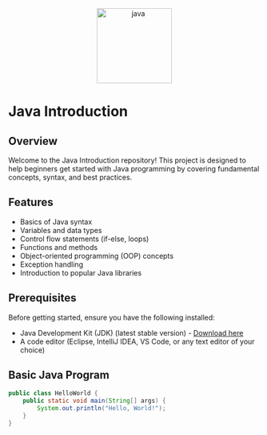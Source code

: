 <div align="center">
  <img src="https://upload.wikimedia.org/wikipedia/en/thumb/3/30/Java_programming_language_logo.svg/121px-Java_programming_language_logo.svg.png" alt="java" width="150px">
</div>

# Java Introduction

## Overview
Welcome to the Java Introduction repository! This project is designed to help beginners get started with Java programming by covering fundamental concepts, syntax, and best practices.

## Features
- Basics of Java syntax
- Variables and data types
- Control flow statements (if-else, loops)
- Functions and methods
- Object-oriented programming (OOP) concepts
- Exception handling
- Introduction to popular Java libraries

## Prerequisites
Before getting started, ensure you have the following installed:
- Java Development Kit (JDK) (latest stable version) - [Download here](https://www.oracle.com/java/technologies/javase-downloads.html)
- A code editor (Eclipse, IntelliJ IDEA, VS Code, or any text editor of your choice)

## Basic Java Program
```java
public class HelloWorld {
    public static void main(String[] args) {
        System.out.println("Hello, World!");
    }
}
```

